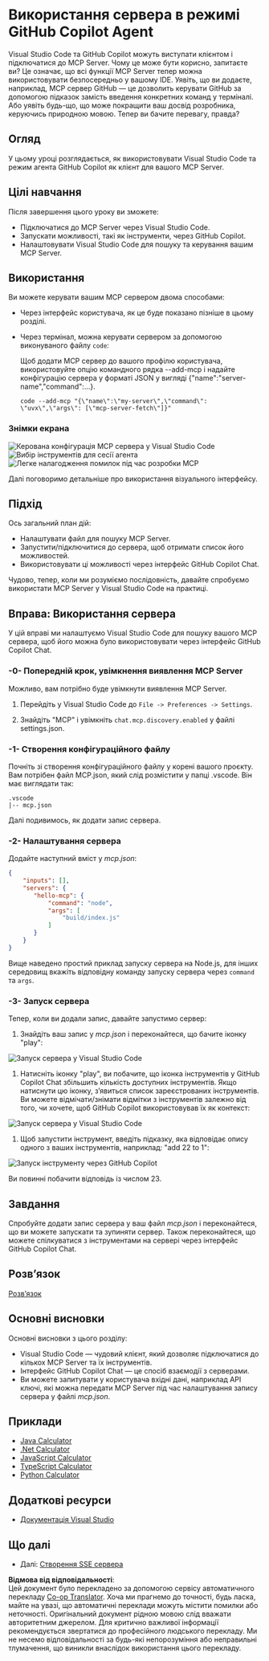 <!--
CO_OP_TRANSLATOR_METADATA:
{
  "original_hash": "8ea28e5e566edd5969337fd0b191ba3f",
  "translation_date": "2025-07-17T13:05:20+00:00",
  "source_file": "03-GettingStarted/04-vscode/README.md",
  "language_code": "uk"
}
-->
# Використання сервера в режимі GitHub Copilot Agent

Visual Studio Code та GitHub Copilot можуть виступати клієнтом і підключатися до MCP Server. Чому це може бути корисно, запитаєте ви? Це означає, що всі функції MCP Server тепер можна використовувати безпосередньо у вашому IDE. Уявіть, що ви додаєте, наприклад, MCP сервер GitHub — це дозволить керувати GitHub за допомогою підказок замість введення конкретних команд у терміналі. Або уявіть будь-що, що може покращити ваш досвід розробника, керуючись природною мовою. Тепер ви бачите перевагу, правда?

## Огляд

У цьому уроці розглядається, як використовувати Visual Studio Code та режим агента GitHub Copilot як клієнт для вашого MCP Server.

## Цілі навчання

Після завершення цього уроку ви зможете:

- Підключатися до MCP Server через Visual Studio Code.
- Запускати можливості, такі як інструменти, через GitHub Copilot.
- Налаштовувати Visual Studio Code для пошуку та керування вашим MCP Server.

## Використання

Ви можете керувати вашим MCP сервером двома способами:

- Через інтерфейс користувача, як це буде показано пізніше в цьому розділі.
- Через термінал, можна керувати сервером за допомогою виконуваного файлу `code`:

  Щоб додати MCP сервер до вашого профілю користувача, використовуйте опцію командного рядка --add-mcp і надайте конфігурацію сервера у форматі JSON у вигляді {\"name\":\"server-name\",\"command\":...}.

  ```
  code --add-mcp "{\"name\":\"my-server\",\"command\": \"uvx\",\"args\": [\"mcp-server-fetch\"]}"
  ```

### Знімки екрана

![Керована конфігурація MCP сервера у Visual Studio Code](../../../../translated_images/chat-mode-agent.729a22473f822216dd1e723aaee1f7d4a2ede571ee0948037a2d9357a63b9d0b.uk.png)  
![Вибір інструментів для сесії агента](../../../../translated_images/agent-mode-select-tools.522c7ba5df0848f8f0d1e439c2e96159431bc620cb39ccf3f5dc611412fd0006.uk.png)  
![Легке налагодження помилок під час розробки MCP](../../../../translated_images/mcp-list-servers.fce89eefe3f30032bed8952e110ab9d82fadf043fcfa071f7d40cf93fb1ea9e9.uk.png)

Далі поговоримо детальніше про використання візуального інтерфейсу.

## Підхід

Ось загальний план дій:

- Налаштувати файл для пошуку MCP Server.
- Запустити/підключитися до сервера, щоб отримати список його можливостей.
- Використовувати ці можливості через інтерфейс GitHub Copilot Chat.

Чудово, тепер, коли ми розуміємо послідовність, давайте спробуємо використати MCP Server у Visual Studio Code на практиці.

## Вправа: Використання сервера

У цій вправі ми налаштуємо Visual Studio Code для пошуку вашого MCP сервера, щоб його можна було використовувати через інтерфейс GitHub Copilot Chat.

### -0- Попередній крок, увімкнення виявлення MCP Server

Можливо, вам потрібно буде увімкнути виявлення MCP Server.

1. Перейдіть у Visual Studio Code до `File -> Preferences -> Settings`.

1. Знайдіть "MCP" і увімкніть `chat.mcp.discovery.enabled` у файлі settings.json.

### -1- Створення конфігураційного файлу

Почніть зі створення конфігураційного файлу у корені вашого проєкту. Вам потрібен файл MCP.json, який слід розмістити у папці .vscode. Він має виглядати так:

```text
.vscode
|-- mcp.json
```

Далі подивимось, як додати запис сервера.

### -2- Налаштування сервера

Додайте наступний вміст у *mcp.json*:

```json
{
    "inputs": [],
    "servers": {
       "hello-mcp": {
           "command": "node",
           "args": [
               "build/index.js"
           ]
       }
    }
}
```

Вище наведено простий приклад запуску сервера на Node.js, для інших середовищ вкажіть відповідну команду запуску сервера через `command` та `args`.

### -3- Запуск сервера

Тепер, коли ви додали запис, давайте запустимо сервер:

1. Знайдіть ваш запис у *mcp.json* і переконайтеся, що бачите іконку "play":

  ![Запуск сервера у Visual Studio Code](../../../../translated_images/vscode-start-server.8e3c986612e3555de47e5b1e37b2f3020457eeb6a206568570fd74a17e3796ad.uk.png)  

1. Натисніть іконку "play", ви побачите, що іконка інструментів у GitHub Copilot Chat збільшить кількість доступних інструментів. Якщо натиснути цю іконку, з’явиться список зареєстрованих інструментів. Ви можете відмічати/знімати відмітки з інструментів залежно від того, чи хочете, щоб GitHub Copilot використовував їх як контекст:

  ![Запуск сервера у Visual Studio Code](../../../../translated_images/vscode-tool.0b3bbea2fb7d8c26ddf573cad15ef654e55302a323267d8ee6bd742fe7df7fed.uk.png)

1. Щоб запустити інструмент, введіть підказку, яка відповідає опису одного з ваших інструментів, наприклад: "add 22 to 1":

  ![Запуск інструменту через GitHub Copilot](../../../../translated_images/vscode-agent.d5a0e0b897331060518fe3f13907677ef52b879db98c64d68a38338608f3751e.uk.png)

  Ви повинні побачити відповідь із числом 23.

## Завдання

Спробуйте додати запис сервера у ваш файл *mcp.json* і переконайтеся, що ви можете запускати та зупиняти сервер. Також переконайтеся, що можете спілкуватися з інструментами на сервері через інтерфейс GitHub Copilot Chat.

## Розв’язок

[Розв’язок](./solution/README.md)

## Основні висновки

Основні висновки з цього розділу:

- Visual Studio Code — чудовий клієнт, який дозволяє підключатися до кількох MCP Server та їх інструментів.
- Інтерфейс GitHub Copilot Chat — це спосіб взаємодії з серверами.
- Ви можете запитувати у користувача вхідні дані, наприклад API ключі, які можна передати MCP Server під час налаштування запису сервера у файлі *mcp.json*.

## Приклади

- [Java Calculator](../samples/java/calculator/README.md)
- [.Net Calculator](../../../../03-GettingStarted/samples/csharp)
- [JavaScript Calculator](../samples/javascript/README.md)
- [TypeScript Calculator](../samples/typescript/README.md)
- [Python Calculator](../../../../03-GettingStarted/samples/python)

## Додаткові ресурси

- [Документація Visual Studio](https://code.visualstudio.com/docs/copilot/chat/mcp-servers)

## Що далі

- Далі: [Створення SSE сервера](../05-sse-server/README.md)

**Відмова від відповідальності**:  
Цей документ було перекладено за допомогою сервісу автоматичного перекладу [Co-op Translator](https://github.com/Azure/co-op-translator). Хоча ми прагнемо до точності, будь ласка, майте на увазі, що автоматичні переклади можуть містити помилки або неточності. Оригінальний документ рідною мовою слід вважати авторитетним джерелом. Для критично важливої інформації рекомендується звертатися до професійного людського перекладу. Ми не несемо відповідальності за будь-які непорозуміння або неправильні тлумачення, що виникли внаслідок використання цього перекладу.